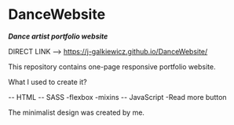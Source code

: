 # DanceWebsite

***Dance artist portfolio website***


DIRECT LINK --> https://j-galkiewicz.github.io/DanceWebsite/

This repository contains one-page responsive portfolio website.

What I used to create it?

-- HTML
-- SASS
    -flexbox
    -mixins 
-- JavaScript
    -Read more button


The minimalist design was created by me.
